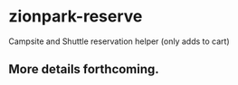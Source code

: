# zionpark-reserve
Campsite and Shuttle reservation helper (only adds to cart)

## More details forthcoming.
